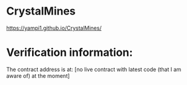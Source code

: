 # CrystalMines
https://yampi1.github.io/CrystalMines/

# Verification information:
The contract address is at: [no live contract with latest code (that I am aware of) at the moment]
